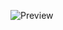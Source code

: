 ![Preview](https://github.com/suyash-modi/homie-finder/blob/main/client/src/assets/mera%20ghar%20ka%20project.jpg)
 
